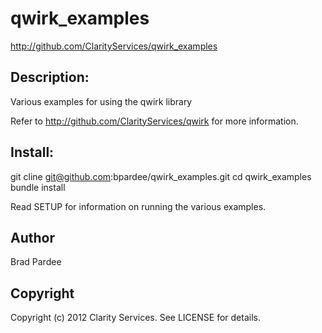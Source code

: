 # qwirk_examples

http://github.com/ClarityServices/qwirk_examples

## Description:

Various examples for using the qwirk library

Refer to http://github.com/ClarityServices/qwirk for more information.

## Install:

  git cline git@github.com:bpardee/qwirk_examples.git
  cd qwirk_examples
  bundle install

Read SETUP for information on running the various examples.

## Author

Brad Pardee

## Copyright

Copyright (c) 2012 Clarity Services. See LICENSE for details.
